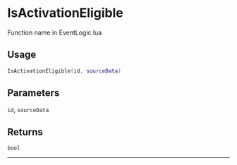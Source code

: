 # IsActivationEligible
Function name in EventLogic.lua
## Usage
```lua
IsActivationEligible(id, sourceData)
```
## Parameters
`id`, `sourceData`
## Returns
`bool`

---